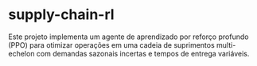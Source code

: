 # supply-chain-rl
Este projeto implementa um agente de aprendizado por reforço profundo (PPO) para otimizar operações em uma cadeia de suprimentos multi-echelon com demandas sazonais incertas e tempos de entrega variáveis.

